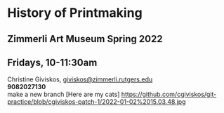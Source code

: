 # History of Printmaking
## Zimmerli Art Museum Spring 2022
## Fridays, 10-11:30am 
Christine Giviskos, giviskos@zimmerli.rutgers.edu   
**9082027130**  
make a new branch
[Here are my cats] https://github.com/cgiviskos/git-practice/blob/cgiviskos-patch-1/2022-01-02%2015.03.48.jpg
